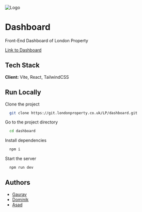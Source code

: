 ![Logo](https://dashboard.londonproperty.co.uk/images/lp-banner.png)

# Dashboard

Front-End Dashboard of London Property

[Link to Dashboard](https://dashboard.londonproperty.co.uk/)

## Tech Stack

**Client:** Vite, React, TailwindCSS

## Run Locally

Clone the project

```bash
  git clone https://git.londonproperty.co.uk/LP/dashboard.git
```

Go to the project directory

```bash
  cd dashboard
```

Install dependencies

```bash
  npm i
```

Start the server

```bash
  npm run dev
```

## Authors

-   [Gaurav](https://git.londonproperty.co.uk/gaurav)
-   [Dominik](https://git.londonproperty.co.uk/dominik)
-   [Asad](https://git.londonproperty.co.uk/asad)
